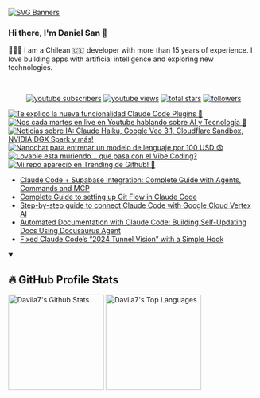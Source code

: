 [![SVG Banners](https://svg-banners.vercel.app/api?type=typeWriter&text1=Daniel%20San%20👨🏽‍💻%20|%20Serverless%20|%20Code%20GPT%20❤️&width=800&height=110)](https://github.com/Akshay090/svg-banners)

### Hi there, I'm Daniel San 👋

👨🏽‍💻 I am a Chilean 🇨🇱 developer with more than 15 years of experience. I love building apps with artificial intelligence and exploring new technologies.

<br>
<p align="center">
  <a href="https://www.youtube.com/@daniiielsan?sub_confirmation=1">
    <img alt="youtube subscribers" title="Subscribe to my YouTube channel" src="https://custom-icon-badges.demolab.com/youtube/channel/subscribers/UCNabExUbWCar1WvCGWaPNdQ?color=%23E05D44&label=SUBSCRIBE&logo=video&logoColor=white&style=for-the-badge&labelColor=CE4630"/></a>
  <a href="https://www.youtube.com/@daniiielsan?sub_confirmation=1">
    <img alt="youtube views" title="YouTube views" src="https://custom-icon-badges.demolab.com/youtube/channel/views/UCNabExUbWCar1WvCGWaPNdQ?color=%23E1AD0E&logo=video&logoColor=white&style=for-the-badge&labelColor=C79600"/></a> 
  <a href="https://github.com/davila7?tab=repositories&sort=stargazers">
    <img alt="total stars" title="Total stars on GitHub" src="https://custom-icon-badges.demolab.com/github/stars/davila7?color=55960c&style=for-the-badge&labelColor=488207&logo=star"/></a>
  <a href="https://github.com/davila7?tab=followers">
    <img alt="followers" title="Follow me on Github" src="https://custom-icon-badges.demolab.com/github/followers/davila7?color=236ad3&labelColor=1155ba&style=for-the-badge&logo=person-add&label=Follow&logoColor=white"/></a>
</p>
<!--
<details open> 
    <summary><h3>📺 Latest YouTube Videos</h3></summary> -->

<!-- BEGIN YOUTUBE-CARDS -->
[![Te explico la nueva funcionalidad Claude Code Plugins 👀](https://ytcards.demolab.com/?id=SZwCqa9Je1M&title=Te+explico+la+nueva+funcionalidad+Claude+Code+Plugins+%F0%9F%91%80&lang=en&timestamp=1760639606&background_color=%230d1117&title_color=%23ffffff&stats_color=%23dedede&max_title_lines=1&width=250&border_radius=5 "Te explico la nueva funcionalidad Claude Code Plugins 👀")](https://www.youtube.com/watch?v=SZwCqa9Je1M)
[![Nos cada martes en live en Youtube hablando sobre AI y Tecnología 🙌](https://ytcards.demolab.com/?id=fnYMMbQOGzY&title=Nos+cada+martes+en+live+en+Youtube+hablando+sobre+AI+y+Tecnolog%C3%ADa+%F0%9F%99%8C&lang=en&timestamp=1760630322&background_color=%230d1117&title_color=%23ffffff&stats_color=%23dedede&max_title_lines=1&width=250&border_radius=5 "Nos cada martes en live en Youtube hablando sobre AI y Tecnología 🙌")](https://www.youtube.com/shorts/fnYMMbQOGzY)
[![Noticias sobre IA:  Claude Haiku, Google Veo 3.1, Cloudflare Sandbox, NVIDIA DGX Spark y más!](https://ytcards.demolab.com/?id=5oQb9y9Ze7w&title=Noticias+sobre+IA%3A++Claude+Haiku%2C+Google+Veo+3.1%2C+Cloudflare+Sandbox%2C+NVIDIA+DGX+Spark+y+m%C3%A1s%21&lang=en&timestamp=1760629756&background_color=%230d1117&title_color=%23ffffff&stats_color=%23dedede&max_title_lines=1&width=250&border_radius=5 "Noticias sobre IA:  Claude Haiku, Google Veo 3.1, Cloudflare Sandbox, NVIDIA DGX Spark y más!")](https://www.youtube.com/watch?v=5oQb9y9Ze7w)
[![Nanochat para entrenar un modelo de lenguaje por 100 USD 😨](https://ytcards.demolab.com/?id=xmFL-YK4Snw&title=Nanochat+para+entrenar+un+modelo+de+lenguaje+por+100+USD+%F0%9F%98%A8&lang=en&timestamp=1760553208&background_color=%230d1117&title_color=%23ffffff&stats_color=%23dedede&max_title_lines=1&width=250&border_radius=5 "Nanochat para entrenar un modelo de lenguaje por 100 USD 😨")](https://www.youtube.com/shorts/xmFL-YK4Snw)
[![Lovable esta muriendo... que pasa con el Vibe Coding?](https://ytcards.demolab.com/?id=VAOEgogGzfY&title=Lovable+esta+muriendo...+que+pasa+con+el+Vibe+Coding%3F&lang=en&timestamp=1760542141&background_color=%230d1117&title_color=%23ffffff&stats_color=%23dedede&max_title_lines=1&width=250&border_radius=5 "Lovable esta muriendo... que pasa con el Vibe Coding?")](https://www.youtube.com/watch?v=VAOEgogGzfY)
[![Mi repo apareció en Trending de Github! 👀](https://ytcards.demolab.com/?id=OsEs9YZKgNk&title=Mi+repo+apareci%C3%B3+en+Trending+de+Github%21+%F0%9F%91%80&lang=en&timestamp=1760536601&background_color=%230d1117&title_color=%23ffffff&stats_color=%23dedede&max_title_lines=1&width=250&border_radius=5 "Mi repo apareció en Trending de Github! 👀")](https://www.youtube.com/shorts/OsEs9YZKgNk)
<!-- END YOUTUBE-CARDS -->
<!--
</details>
 -->
 <!--
<details open> 
    <summary><h2>📝 Blog post</h2></summary>
-->
<!-- BLOG-POST-LIST:START -->
- [Claude Code + Supabase Integration: Complete Guide with Agents, Commands and MCP](https://medium.com/@dan.avila7/claude-code-supabase-integration-complete-guide-with-agents-commands-and-mcp-427613d9051e?source=rss-3a9533f001c5------2)
- [Complete Guide to setting up Git Flow in Claude Code](https://medium.com/@dan.avila7/complete-guide-to-setting-up-git-flow-in-claude-code-616477941f78?source=rss-3a9533f001c5------2)
- [Step-by-step guide to connect Claude Code with Google Cloud Vertex AI](https://medium.com/@dan.avila7/step-by-step-guide-to-connect-claude-code-with-google-cloud-vertex-ai-17e7916e711e?source=rss-3a9533f001c5------2)
- [Automated Documentation with Claude Code: Building Self-Updating Docs Using Docusaurus Agent](https://medium.com/@dan.avila7/automated-documentation-with-claude-code-building-self-updating-docs-using-docusaurus-agent-2c85d3ec0e19?source=rss-3a9533f001c5------2)
- [Fixed Claude Code’s “2024 Tunnel Vision” with a Simple Hook](https://medium.com/@dan.avila7/fixed-claude-codes-2024-tunnel-vision-with-a-simple-hook-cb32cfaf9b27?source=rss-3a9533f001c5------2)
<!-- BLOG-POST-LIST:END -->
<!--
</details>
-->

<details open> 
  <summary><h2>🔥 GitHub Profile Stats</h2></summary>
<!-- https://github.com/anuraghazra/github-readme-stats -->

  <a href="https://github.com/anuraghazra/github-readme-stats"><img alt="Davila7's Github Stats" src="https://denvercoder1-github-readme-stats.vercel.app/api/?username=davila7&show_icons=true&include_all_commits=true&count_private=true&theme=react&hide_border=true&bg_color=1F222E&title_color=F85D7F&icon_color=F8D866" height="192px"/></a>
  <a href="https://github.com/anuraghazra/github-readme-stats"><img alt="Davila7's Top Languages" src="https://github-readme-stats.vercel.app/api/top-langs/?username=davila7&langs_count=8&layout=compact&theme=react&hide_border=true&bg_color=1F222E&title_color=F85D7F&icon_color=F8D866&hide=Jupyter%20Notebook" height="192px"/></a>
  
</details>
